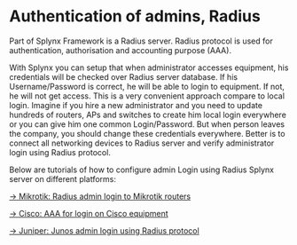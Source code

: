 Authentication of admins, Radius
==========

Part of Splynx Framework is a Radius server. Radius protocol is used for authentication, authorisation and accounting purpose (AAA).

With Splynx you can setup that when administrator accesses equipment, his credentials will be checked over Radius server database. If his Username/Password is correct, he will be able to login to equipment. If not, he will not get access. This is a very convenient approach compare to local login. Imagine if you hire a new administrator and you need to update hundreds of routers, APs and switches to create him local login everywhere or you can give him one common Login/Password. But when person leaves the company, you should change these credentials everywhere. Better is to connect all networking devices to Radius server and verify administrator login using Radius protocol.

Below are tutorials of how to configure admin Login using Radius Splynx server on different platforms:

[→ Mikrotik: Radius admin login to Mikrotik routers](admin_login_to_mikrotik/admin_login_to_mikrotik.md)

[→ Cisco: AAA for login on Cisco equipment](admin_login_to_cisco/admin_login_to_cisco.md)

[→ Juniper: Junos admin login using Radius protocol](admin_login_to_juniper/admin_login_to_juniper.md)
